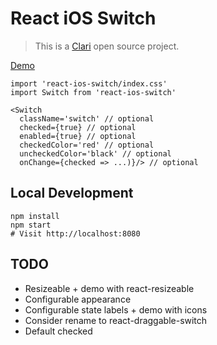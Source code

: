 React iOS Switch
===
> This is a [Clari](http://www.clari.com) open source project.

[Demo](http://clariussystems.github.io/react-ios-switch)

```
import 'react-ios-switch/index.css'
import Switch from 'react-ios-switch'

<Switch
  className='switch' // optional
  checked={true} // optional
  enabled={true} // optional
  checkedColor='red' // optional
  uncheckedColor='black' // optional
  onChange={checked => ...)}/> // optional
```

Local Development
---
```
npm install
npm start
# Visit http://localhost:8080
```

TODO
---
- Resizeable + demo with react-resizeable
- Configurable appearance
- Configurable state labels + demo with icons
- Consider rename to react-draggable-switch
- Default checked
